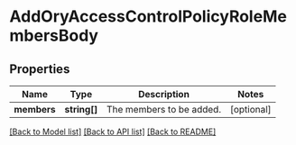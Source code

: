 # AddOryAccessControlPolicyRoleMembersBody

## Properties
Name | Type | Description | Notes
------------ | ------------- | ------------- | -------------
**members** | **string[]** | The members to be added. | [optional] 

[[Back to Model list]](../README.md#documentation-for-models) [[Back to API list]](../README.md#documentation-for-api-endpoints) [[Back to README]](../README.md)


